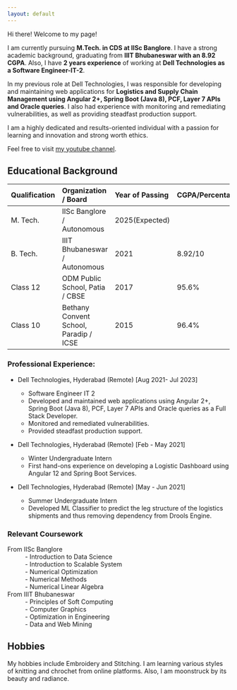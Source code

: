 ```yaml
---
layout: default
---
```

Hi there! Welcome to my page!

I am currently pursuing **M.Tech. in CDS at IISc Banglore**. I have a strong academic background, graduating from **IIIT Bhubaneswar with an 8.92 CGPA**. Also, I have **2 years experience** of working at **Dell Technologies as a Software Engineer-IT-2**.

In my previous role at Dell Technologies, I was responsible for developing and maintaining web applications for **Logistics and Supply Chain Management using Angular 2+, Spring Boot (Java 8), PCF, Layer 7 APIs and Oracle queries**. I also had experience with monitoring and remediating vulnerabilities, as well as providing steadfast production support.

I am a highly dedicated and results-oriented individual with a passion for learning and innovation and strong worth ethics. 

Feel free to visit [my youtube channel](https://www.youtube.com/channel/UCnqvCb7JUuQgaQJUlFBYnmw).

## Educational Background
| Qualification | Organization / Board                 | Year of Passing | CGPA/Percentage|
|:------------- |:-------------------------------------|:----------------|:---------------|
|M. Tech.       |IISc Banglore / Autonomous            |2025(Expected)   |                |
|B. Tech.       |IIIT Bhubaneswar / Autonomous         |2021             |8.92/10         |
|Class 12       |ODM Public School, Patia / CBSE       |2017             |95.6%           |
|Class 10       |Bethany Convent School, Paradip / ICSE|2015             |96.4%           |


### Professional Experience:

- Dell Technologies, Hyderabad (Remote) [Aug 2021- Jul 2023]
  - Software Engineer IT 2
  - Developed and maintained web applications using Angular 2+, Spring Boot (Java 8), PCF, Layer 7 APIs and Oracle queries as a Full Stack Developer.
  - Monitored and remediated vulnerabilities.
  - Provided steadfast production support.

- Dell Technologies, Hyderabad (Remote) [Feb - May 2021]
  - Winter Undergraduate Intern
  - First hand-ons experience on developing a Logistic Dashboard using Angular 12 and Spring Boot Services.

- Dell Technologies, Hyderabad (Remote) [May - Jun 2021]
  - Summer Undergraduate Intern
  - Developed ML Classifier to predict the leg structure of the logistics shipments and thus removing dependency from Drools Engine.




### Relevant Coursework

<dl>
<dt>From IISc Banglore</dt>
<dd>- Introduction to Data Science</dd>
<dd>- Introduction to Scalable System</dd>
<dd>- Numerical Optimization</dd>
<dd>- Numerical Methods</dd>
<dd>- Numerical Linear Algebra</dd>

<dt>From IIIT Bhubaneswar</dt>
<dd>- Principles of Soft Computing</dd>
<dd>- Computer Graphics</dd>
<dd>- Optimization in Engineering</dd>
<dd>- Data and Web Mining</dd>

</dl>

## Hobbies
My hobbies include Embroidery and Stitching. I am learning various styles of knitting and chrochet from online platforms. Also, I am moonstruck by its beauty and radiance.

<!-- Text can be **bold**, _italic_, or ~~strikethrough~~.

[Link to another page](./another-page.html).

There should be whitespace between paragraphs.

There should be whitespace between paragraphs. We recommend including a README, or a file with information about your project.

# Header 1

This is a normal paragraph following a header. GitHub is a code hosting platform for version control and collaboration. It lets you and others work together on projects from anywhere.

## Header 2

> This is a blockquote following a header.
>
> When something is important enough, you do it even if the odds are not in your favor.

### Header 3

```js
// Javascript code with syntax highlighting.
var fun = function lang(l) {
  dateformat.i18n = require('./lang/' + l)
  return true;
}
```

```ruby
# Ruby code with syntax highlighting
GitHubPages::Dependencies.gems.each do |gem, version|
  s.add_dependency(gem, "= #{version}")
end
```

#### Header 4

*   This is an unordered list following a header.
*   This is an unordered list following a header.
*   This is an unordered list following a header.

##### Header 5

1.  This is an ordered list following a header.
2.  This is an ordered list following a header.
3.  This is an ordered list following a header.

###### Header 6

| head1        | head two          | three |
|:-------------|:------------------|:------|
| ok           | good swedish fish | nice  |
| out of stock | good and plenty   | nice  |
| ok           | good `oreos`      | hmm   |
| ok           | good `zoute` drop | yumm  |

### There's a horizontal rule below this.

* * *

### Here is an unordered list:

*   Item foo
*   Item bar
*   Item baz
*   Item zip

### And an ordered list:

1.  Item one
1.  Item two
1.  Item three
1.  Item four

### Small image

![Octocat](https://github.githubassets.com/images/icons/emoji/octocat.png)

### Large image

![Branching](https://guides.github.com/activities/hello-world/branching.png)



```
Long, single-line code blocks should not wrap. They should horizontally scroll if they are too long. This line should be long enough to demonstrate this.
```

```
The final element.
``` -->
